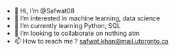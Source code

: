 - 👋 Hi, I’m @Safwat08
- 👀 I’m interested in machine learning, data science
- 🌱 I’m currently learning Python, SQL
- 💞️ I’m looking to collaborate on nothing atm
- 📫 How to reach me ? safwat.khan@mail.utoronto.ca

<!---
Safwat08/Safwat08 is a ✨ special ✨ repository because its `README.md` (this file) appears on your GitHub profile.
You can click the Preview link to take a look at your changes.
--->
